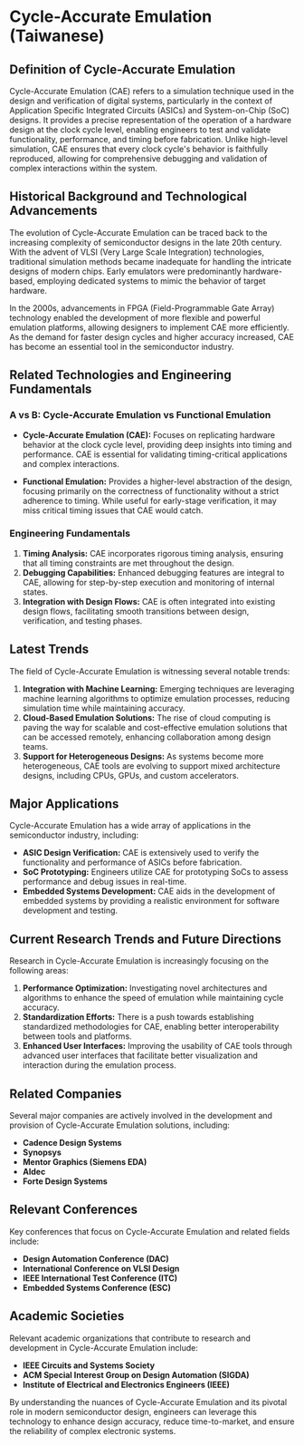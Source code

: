 # Cycle-Accurate Emulation (Taiwanese)

## Definition of Cycle-Accurate Emulation

Cycle-Accurate Emulation (CAE) refers to a simulation technique used in the design and verification of digital systems, particularly in the context of Application Specific Integrated Circuits (ASICs) and System-on-Chip (SoC) designs. It provides a precise representation of the operation of a hardware design at the clock cycle level, enabling engineers to test and validate functionality, performance, and timing before fabrication. Unlike high-level simulation, CAE ensures that every clock cycle's behavior is faithfully reproduced, allowing for comprehensive debugging and validation of complex interactions within the system.

## Historical Background and Technological Advancements

The evolution of Cycle-Accurate Emulation can be traced back to the increasing complexity of semiconductor designs in the late 20th century. With the advent of VLSI (Very Large Scale Integration) technologies, traditional simulation methods became inadequate for handling the intricate designs of modern chips. Early emulators were predominantly hardware-based, employing dedicated systems to mimic the behavior of target hardware. 

In the 2000s, advancements in FPGA (Field-Programmable Gate Array) technology enabled the development of more flexible and powerful emulation platforms, allowing designers to implement CAE more efficiently. As the demand for faster design cycles and higher accuracy increased, CAE has become an essential tool in the semiconductor industry.

## Related Technologies and Engineering Fundamentals

### A vs B: Cycle-Accurate Emulation vs Functional Emulation

- **Cycle-Accurate Emulation (CAE):** Focuses on replicating hardware behavior at the clock cycle level, providing deep insights into timing and performance. CAE is essential for validating timing-critical applications and complex interactions.
  
- **Functional Emulation:** Provides a higher-level abstraction of the design, focusing primarily on the correctness of functionality without a strict adherence to timing. While useful for early-stage verification, it may miss critical timing issues that CAE would catch.

### Engineering Fundamentals

1. **Timing Analysis:** CAE incorporates rigorous timing analysis, ensuring that all timing constraints are met throughout the design.
2. **Debugging Capabilities:** Enhanced debugging features are integral to CAE, allowing for step-by-step execution and monitoring of internal states.
3. **Integration with Design Flows:** CAE is often integrated into existing design flows, facilitating smooth transitions between design, verification, and testing phases.

## Latest Trends

The field of Cycle-Accurate Emulation is witnessing several notable trends:

1. **Integration with Machine Learning:** Emerging techniques are leveraging machine learning algorithms to optimize emulation processes, reducing simulation time while maintaining accuracy.
2. **Cloud-Based Emulation Solutions:** The rise of cloud computing is paving the way for scalable and cost-effective emulation solutions that can be accessed remotely, enhancing collaboration among design teams.
3. **Support for Heterogeneous Designs:** As systems become more heterogeneous, CAE tools are evolving to support mixed architecture designs, including CPUs, GPUs, and custom accelerators.

## Major Applications

Cycle-Accurate Emulation has a wide array of applications in the semiconductor industry, including:

- **ASIC Design Verification:** CAE is extensively used to verify the functionality and performance of ASICs before fabrication.
- **SoC Prototyping:** Engineers utilize CAE for prototyping SoCs to assess performance and debug issues in real-time.
- **Embedded Systems Development:** CAE aids in the development of embedded systems by providing a realistic environment for software development and testing.

## Current Research Trends and Future Directions

Research in Cycle-Accurate Emulation is increasingly focusing on the following areas:

1. **Performance Optimization:** Investigating novel architectures and algorithms to enhance the speed of emulation while maintaining cycle accuracy.
2. **Standardization Efforts:** There is a push towards establishing standardized methodologies for CAE, enabling better interoperability between tools and platforms.
3. **Enhanced User Interfaces:** Improving the usability of CAE tools through advanced user interfaces that facilitate better visualization and interaction during the emulation process.

## Related Companies

Several major companies are actively involved in the development and provision of Cycle-Accurate Emulation solutions, including:

- **Cadence Design Systems**
- **Synopsys**
- **Mentor Graphics (Siemens EDA)**
- **Aldec**
- **Forte Design Systems**

## Relevant Conferences

Key conferences that focus on Cycle-Accurate Emulation and related fields include:

- **Design Automation Conference (DAC)**
- **International Conference on VLSI Design**
- **IEEE International Test Conference (ITC)**
- **Embedded Systems Conference (ESC)**

## Academic Societies

Relevant academic organizations that contribute to research and development in Cycle-Accurate Emulation include:

- **IEEE Circuits and Systems Society**
- **ACM Special Interest Group on Design Automation (SIGDA)**
- **Institute of Electrical and Electronics Engineers (IEEE)**

By understanding the nuances of Cycle-Accurate Emulation and its pivotal role in modern semiconductor design, engineers can leverage this technology to enhance design accuracy, reduce time-to-market, and ensure the reliability of complex electronic systems.